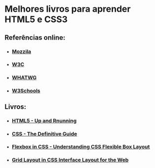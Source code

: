 # Melhores livros para aprender HTML5 e CSS3

## Referências online:

* ### [Mozzila](https://developer.mozilla.org/pt-BR/)
* ### [W3C](https://www.w3c.br/)
* ### [WHATWG](https://html.spec.whatwg.org/multipage/)
* ### [W3Schools](https://www.w3schools.com/)

## Livros:

* ### [HTML5 - Up and Rnunning](https://www.amazon.com/HTML5-Running-Dive-Future-Development/dp/0596806027)
* ### [CSS - The Definitive Guide](https://www.amazon.com/CSS-Definitive-Guide-Eric-Meyer/dp/0596527330)
* ### [Flexbox in CSS - Understanding CSS Flexible Box Layout](https://doceru.com/doc/xcnv1xx)
* ### [Grid Layout in CSS Interface Layout for the Web](https://doceru.com/doc/xcnv1xs)